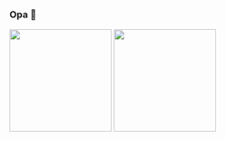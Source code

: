 ### Opa 👋

<!--
**BrenoCipolli/BrenoCipolli** is a ✨ _special_ ✨ repository because its `README.md` (this file) appears on your GitHub profile.

Here are some ideas to get you started:

- 🔭 I’m currently working on ...
- 🌱 I’m currently learning ...
- 👯 I’m looking to collaborate on ...
- 🤔 I’m looking for help with ...
- 💬 Ask me about ...
- 📫 How to reach me: ...
- 😄 Pronouns: ...
- ⚡ Fun fact: ...
-->
<div>
  <img height='180cm' src='https://github-readme-stats.vercel.app/api?username=BrenoCipolli&show_icons=true&theme=dracula&include_all_commits=true&count_private=true'/>
  <img height='180cm' src='https://github-readme-stats.vercel.app/api/top-langs/?username=BrenoCipolli&layout=compact&langs_count=16&theme=dracula'/>
<div>

<div>
 <a href="https://www.youtube.com/nostalgia" target='_blank'><img scr="https://cdn.jsdelivr.net/gh/devicons/devicon@v2.14.0/devicon.min.css"target="_blank"><a/>
<div>

